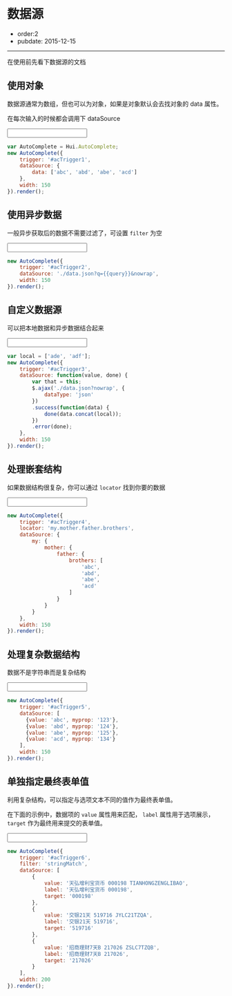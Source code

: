 # 数据源

- order:2
- pubdate: 2015-12-15

---

<link rel="stylesheet" href="../dist/asset/alice/one.css">
<script src="../dist/lib/jquery/jquery.js"></script>
<script src="../dist/lib/handlebars/handlebars.js"></script>
<script src="../dist/core-debug.js"></script>
<script src="../dist/hui-debug.js"></script>


在使用前先看下数据源的文档

## 使用对象

数据源通常为数组，但也可以为对象，如果是对象默认会去找对象的 data 属性。

在每次输入的时候都会调用下 dataSource

<input id="acTrigger1" type="text" value="" />

````javascript
var AutoComplete = Hui.AutoComplete;
new AutoComplete({
    trigger: '#acTrigger1',
    dataSource: {
        data: ['abc', 'abd', 'abe', 'acd']
    },
    width: 150
}).render();
````

## 使用异步数据

一般异步获取后的数据不需要过滤了，可设置 `filter` 为空

<input id="acTrigger2" type="text" value="" />

````javascript
new AutoComplete({
    trigger: '#acTrigger2',
    dataSource: './data.json?q={{query}}&nowrap',
    width: 150
}).render();
````

## 自定义数据源

可以把本地数据和异步数据结合起来

<input id="acTrigger3" type="text" value="" />

````javascript
var local = ['ade', 'adf'];
new AutoComplete({
    trigger: '#acTrigger3',
    dataSource: function(value, done) {
        var that = this;
        $.ajax('./data.json?nowrap', {
            dataType: 'json'
        })
        .success(function(data) {
            done(data.concat(local));
        })
        .error(done);
    },
    width: 150
}).render();
````

## 处理嵌套结构

如果数据结构很复杂，你可以通过 `locator` 找到你要的数据

<input id="acTrigger4" type="text" value="" />

````javascript
new AutoComplete({
    trigger: '#acTrigger4',
    locator: 'my.mother.father.brothers',
    dataSource: {
        my: {
            mother: {
                father: {
                    brothers: [
                        'abc',
                        'abd',
                        'abe',
                        'acd'
                    ]
                }
            }
        }
    },
    width: 150
}).render();
````

## 处理复杂数据结构

数据不是字符串而是复杂结构

<input id="acTrigger5" type="text" value="" />

````javascript
new AutoComplete({
    trigger: '#acTrigger5',
    dataSource: [
      {value: 'abc', myprop: '123'},
      {value: 'abd', myprop: '124'},
      {value: 'abe', myprop: '125'},
      {value: 'acd', myprop: '134'}
    ],
    width: 150
}).render();
````

## 单独指定最终表单值

利用复杂结构，可以指定与选项文本不同的值作为最终表单值。

在下面的示例中，数据项的 `value` 属性用来匹配，
`label` 属性用于选项展示，`target` 作为最终用来提交的表单值。

<input id="acTrigger6" type="text" value="" />

````javascript
new AutoComplete({
    trigger: '#acTrigger6',
    filter: 'stringMatch',
    dataSource: [
        {
            value: '天弘增利宝货币 000198 TIANHONGZENGLIBAO',
            label: '天弘增利宝货币 000198',
            target: '000198'
        },
        {
            value: '交银21天 519716 JYLC21TZQA',
            label: '交银21天 519716',
            target: '519716'
        },
        {
            value: '招商理财7天B 217026 ZSLC7TZQB',
            label: '招商理财7天B 217026',
            target: '217026'
        }
    ],
    width: 200
}).render();
````
